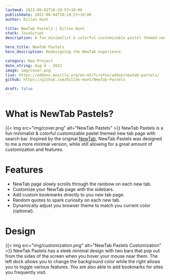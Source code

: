 ```yaml
---
lastmod: 2022-09-02T10:19:57+10:00
publishdate: 2022-08-04T10:19:57+10:00
author: Dillon Hunt

title: NewTab Pastels | Dillon Hunt
stack: JavaScript
description: A fun minimalist & colorful customizable pastel themed new tab page with search bar.

hero_title: NewTab Pastels
hero_description: Redesigning the NewTab experience.

category: New Project
date_string: Aug 4 - 2022
image: img/cover.png
live: https://addons.mozilla.org/en-US/firefox/addon/newtab-pastels/
github: https://github.com/Dillon-Hunt/NewTab-Pastels

draft: false
---
```


# What is NewTab Pastels?
{{< img src="img/cover.png" alt="NewTab Pastels" >}}
NewTab Pastels is a fun minimalist & colorful customizable pastel themed new tab page with search bar. Inspired by the original [NewTab](../newtab/), NewTab Pastels was designed to me a more minimal version, while still allowing for a great amount of customization and features.

# Features
- NewTab page slowly scrolls through the rainbow on each new tab.
- Customize your NewTab page with the sidebars.
- Add custom bookmarks directly to you new tab page.
- Random quotes to spark curiosity on each new tab.
- Dynamically adjust you browser theme to match you current color (optional).

# Design
{{< img src="img/customization.png" alt="NewTab Pastels Customization" >}}
NewTab Pastels has a sleek minimal design with two bars that pop out from the sides of the screen when you hover your mouse near them. The left dock allows you to change the background color while the right allows you to toggle various features. You are also able to add bookmarks for sites you frequently visit.